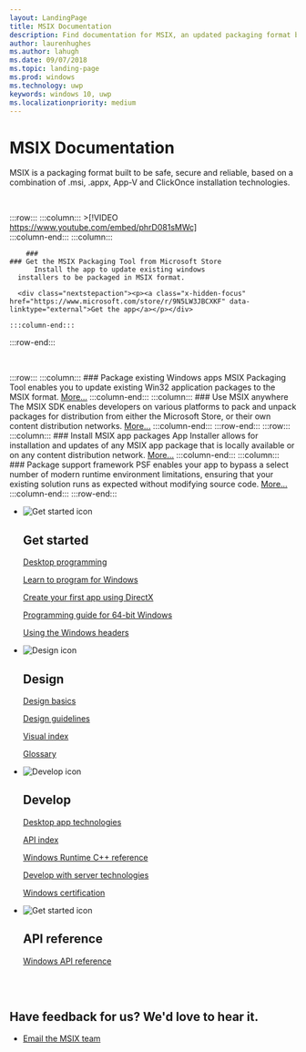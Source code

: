 ```yaml
---
layout: LandingPage
title: MSIX Documentation
description: Find documentation for MSIX, an updated packaging format built to be safe, secure and reliable that is a combination of .msi, .appx, App-V and ClickOnce installation technologies. 
author: laurenhughes
ms.author: lahugh
ms.date: 09/07/2018
ms.topic: landing-page
ms.prod: windows
ms.technology: uwp
keywords: windows 10, uwp
ms.localizationpriority: medium
---
```

# MSIX Documentation
MSIX is a packaging format built to be safe, secure and reliable, based on a combination of .msi, .appx, App-V and ClickOnce installation technologies. 

<br>


 :::row:::
    :::column:::
        >[!VIDEO https://www.youtube.com/embed/phrD081sMWc]      
    :::column-end:::
:::column:::

        ###     
	### Get the MSIX Packaging Tool from Microsoft Store
          Install the app to update existing windows 
	  installers to be packaged in MSIX format.

      <div class="nextstepaction"><p><a class="x-hidden-focus" href="https://www.microsoft.com/store/r/9N5LW3JBCXKF" data-linktype="external">Get the app</a></p></div>
      
    :::column-end:::
:::row-end:::

<br>

:::row:::
    :::column:::
        ### Package existing Windows apps
        MSIX Packaging Tool enables you to update existing Win32 application packages to the MSIX format. [More...](mpt-overview.md)
    :::column-end:::
    :::column:::
        ### Use MSIX anywhere
	The MSIX SDK enables developers on various platforms to pack and unpack packages for distribution from either the Microsoft Store, or their own content distribution networks. [More...](msix-sdk-overview.md)
    :::column-end:::
:::row-end:::
:::row:::
        :::column:::
        ### Install MSIX app packages
        App Installer allows for installation and updates of any MSIX app package that is locally available or on any content distribution network. [More...](/windows/uwp/packaging/appinstaller-root?context=/windows/msix/render)
    :::column-end:::
    :::column:::
	### Package support framework
	PSF enables your app to bypass a select number of modern runtime environment limitations, ensuring that your existing solution runs as expected without modifying source code. [More...](package-support-framework-overview.md)
    :::column-end:::
:::row-end:::



<ul class="panelContent cardsF">
    <li>
        <div class="cardSize">
            <div class="cardPadding">
                <div class="card">
                    <div class="cardImageOuter">
                        <div class="cardImage">
                            <img src="/media/common/i_get-started.svg?branch=master" alt="Get started icon" />
                        </div>
                    </div>
                    <div class="cardText">
                        <h2>Get started</h2>
                        <p>
                            <a href="desktop-programming">Desktop programming</a>
                        </p>
                        <p>
                            <a href="learnwin32/learn-to-program-for-windows">Learn to program for Windows</a>
                        </p>
                        <p>
                            <a href="direct3dgetstarted/building-your-first-directx-app">Create your first app using DirectX</a>
                        </p>
                        <p>
                            <a href="winprog64/programming-guide-for-64-bit-windows">Programming guide for 64-bit Windows</a>
                        </p>
                        <p>
                            <a href="winprog/using-the-windows-headers">Using the Windows headers</a>
                        </p>
                    </div>
                </div>
            </div>
        </div>
    </li>
    <li>
        <div class="cardSize">
            <div class="cardPadding">
                <div class="card">
                    <div class="cardImageOuter">
                        <div class="cardImage">
                            <img src="/media/common/i_management.svg?branch=master" alt="Design icon" />
                        </div>
                    </div>
                    <div class="cardText">
                        <h2>Design</h2>
                        <p>
                            <a href="uxguide/designprinciples">Design basics</a>
                        </p>
                         <p>
                            <a href="uxguide/guidelines">Design guidelines</a>
                        </p>
                        <p>
                            <a href="uxguide/visual-index">Visual index</a>
                        </p>
                        <p>
                            <a href="uxguide/glossary">Glossary</a>
                        </p>                      
                    </div>
                </div>
            </div>
        </div>
    </li>
    <li>
        <div class="cardSize">
            <div class="cardPadding">
                <div class="card">
                    <div class="cardImageOuter">
                        <div class="cardImage">
                            <img src="/media/common/i_code-edit.svg?branch=master" alt="Develop icon" />
                        </div>
                    </div>
                    <div class="cardText">
                        <h2>Develop</h2>
                        <p>
                            <a href="desktop-app-technologies">Desktop app technologies</a>
                        </p>
                        <p>
                            <a href="apiindex/api-index-portal">API index</a>
                        </p>
                        <p>
                            <a href="winrt/reference">Windows Runtime C++ reference</a>
                        </p>
                        <p>
                            <a href="server-and-system-technologies">Develop with server technologies</a>
                        </p>
                        <p>
                            <a href="win_cert/windows-certification-portal">Windows certification</a>
                        </p>
                    </div>
                </div>
            </div>
        </div>
    </li>
        <li>
        <div class="cardSize">
            <div class="cardPadding">
                <div class="card">
                    <div class="cardImageOuter">
                        <div class="cardImage">
                            <img src="/media/common/i_api.svg?branch=master" alt="Get started icon" />
                        </div>
                    </div>
                    <div class="cardText">
                        <h2>API reference</h2>
                        <p>
                            <a href="api">Windows API reference</a>
                        </p>
                    </div>
                </div>
            </div>
        </div>
    </li>
</ul>

<br>
<br>

<div class="container centered pageFooter">
    <h2>Have feedback for us? We'd love to hear it.</h2>
    <ul class="links">
        <li>
            <a href="mailto:MSIXWebsiteFeedback@service.microsoft.com" data-linktype="external">
                Email the MSIX team
            </a>
        </li>
    </ul>
</div>
